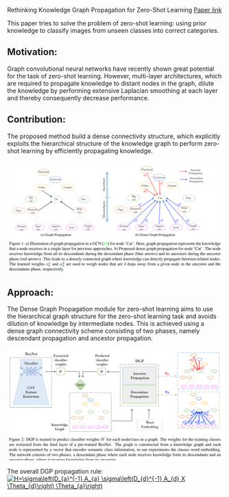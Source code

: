 Rethinking Knowledge Graph Propagation for Zero-Shot Learning [Paper link](https://arxiv.org/abs/1805.11724)

This paper tries to solve the problem of zero-shot learning: using prior knowledge to classify images from unseen classes into correct categories.

## Motivation:
Graph convolutional neural networks have recently shown great potential for the task of zero-shot learning. However, multi-layer architectures, which are required to propagate knowledge to distant nodes in the graph, dilute the knowledge by performing extensive Laplacian smoothing at each layer and thereby consequently decrease performance.

## Contribution:
The proposed method build a dense connectivity structure, which explicitly exploits the hierarchical
structure of the knowledge graph to perform zero-shot learning by efficiently propagating knowledge.

![DGP_DenseGraph](https://github.com/AI-luyuan/graph-embedding/blob/master/images/DGP_DenseGraph.png)

## Approach:

The Dense Graph Propagation module for zero-shot learning aims to use the hierarchical graph structure for the zero-shot learning task and avoids dilution of knowledge by intermediate nodes. This is achieved using a dense graph connectivity scheme consisting of two phases, namely descendant propagation and ancestor propagation. 

![DGP_Framework](https://github.com/AI-luyuan/graph-embedding/blob/master/images/DGP_Framework.png)
 

The overall DGP propagation rule: 
<a href="https://www.codecogs.com/eqnedit.php?latex=H=\sigma\left(D_{a}^{-1}&space;A_{a}&space;\sigma\left(D_{d}^{-1}&space;A_{d}&space;X&space;\Theta_{d}\right)&space;\Theta_{a}\right)" target="_blank"><img src="https://latex.codecogs.com/gif.latex?H=\sigma\left(D_{a}^{-1}&space;A_{a}&space;\sigma\left(D_{d}^{-1}&space;A_{d}&space;X&space;\Theta_{d}\right)&space;\Theta_{a}\right)" title="H=\sigma\left(D_{a}^{-1} A_{a} \sigma\left(D_{d}^{-1} A_{d} X \Theta_{d}\right) \Theta_{a}\right)" /></a>


